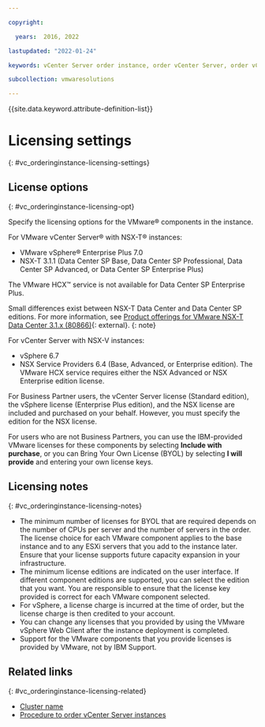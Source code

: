 ```yaml
---

copyright:

  years:  2016, 2022

lastupdated: "2022-01-24"

keywords: vCenter Server order instance, order vCenter Server, order vCenter Server instance

subcollection: vmwaresolutions

---
```


{{site.data.keyword.attribute-definition-list}}

# Licensing settings
{: #vc_orderinginstance-licensing-settings}

## License options
{: #vc_orderinginstance-licensing-opt}

Specify the licensing options for the VMware® components in the instance.

For VMware vCenter Server® with NSX-T® instances:
* VMware vSphere® Enterprise Plus 7.0
* NSX-T 3.1.1 (Data Center SP Base, Data Center SP Professional, Data Center SP Advanced, or Data Center SP Enterprise Plus)

The VMware HCX™ service is not available for Data Center SP Enterprise Plus.

Small differences exist between NSX-T Data Center and Data Center SP editions. For more information, see [Product offerings for VMware NSX-T Data Center 3.1.x (80866)](https://kb.vmware.com/s/article/80866){: external}.
{: note}

For vCenter Server with NSX-V instances:
* vSphere 6.7
* NSX Service Providers 6.4 (Base, Advanced, or Enterprise edition). The VMware HCX service requires either the NSX Advanced or NSX Enterprise edition license.

For Business Partner users, the vCenter Server license (Standard edition), the vSphere license (Enterprise Plus edition), and the NSX license are included and purchased on your behalf. However, you must specify the edition for the NSX license.

For users who are not Business Partners, you can use the IBM-provided VMware licenses for these components by selecting **Include with purchase**, or you can Bring Your Own License (BYOL) by selecting **I will provide** and entering your own license keys.

## Licensing notes
{: #vc_orderinginstance-licensing-notes}

* The minimum number of licenses for BYOL that are required depends on the number of CPUs per server and the number of servers in the order. The license choice for each VMware component applies to the base instance and to any ESXi servers that you add to the instance later. Ensure that your license supports future capacity expansion in your infrastructure.
* The minimum license editions are indicated on the user interface. If different component editions are supported, you can select the edition that you want. You are responsible to ensure that the license key provided is correct for each VMware component selected.
* For vSphere, a license charge is incurred at the time of order, but the license charge is then credited to your account.
* You can change any licenses that you provided by using the VMware vSphere Web Client after the instance deployment is completed.
* Support for the VMware components that you provide licenses is provided by VMware, not by IBM Support.

## Related links
{: #vc_orderinginstance-licensing-related}

* [Cluster name](/docs/vmwaresolutions?topic=vmwaresolutions-vc_orderinginstance-mngt-workload-cluster-settings)
* [Procedure to order vCenter Server instances](/docs/vmwaresolutions?topic=vmwaresolutions-vc_orderinginstance-procedure)
